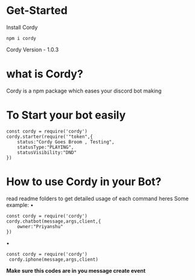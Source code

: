 # Get-Started
Install Cordy
 ```
npm i cordy
```
Cordy Version - 1.0.3
# what is Cordy?
Cordy is a npm package which eases your discord bot making
# To Start your bot easily 
```
const cordy = require('cordy')
cordy.starter(require('"token",{
    status:"Cordy Goes Broom , Testing",
    statusType:"PLAYING",
    statusVisibility:"DND"
})
```

# How to use Cordy in your Bot?
read readme folders to get detailed usage of each command
heres Some example: 
•
```
const cordy = require('cordy')
cordy.chatbot(message,args,client,{
    owner:"Priyanshu"
})
```
•
```
const cordy = require('cordy')
 cordy.iphone(message,args,client)
 ```
**Make sure this codes are in you message create event**
